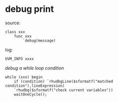 # debug print
source:
```
class xxx
	func xxx
		`debug(message)
```
log:
```
UVM_INFO xxxx 
```

*debug a while loop condition*
```
while (xxx) begin
	if (condition) `rhudbgLine($sformatf("matched condition"),lineExpression)
	`rhudbg($sformatf("check current variables"))
	waitOneCycle();
```